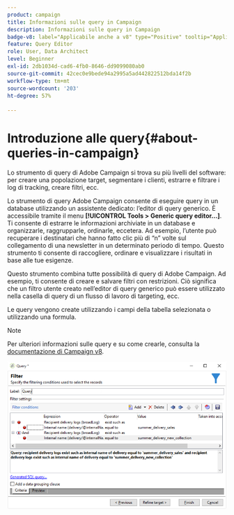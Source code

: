 ```yaml
---
product: campaign
title: Informazioni sulle query in Campaign
description: Informazioni sulle query in Campaign
badge-v8: label="Applicabile anche a v8" type="Positive" tooltip="Applicabile anche a Campaign v8"
feature: Query Editor
role: User, Data Architect
level: Beginner
exl-id: 2db1034d-cad6-4fb0-8646-dd9099080ab0
source-git-commit: 42cec0e9bede94a2995a5ad442822512bda14f2b
workflow-type: tm+mt
source-wordcount: '203'
ht-degree: 57%

---
```


# Introduzione alle query{#about-queries-in-campaign}



Lo strumento di query di Adobe Campaign si trova su più livelli del software: per creare una popolazione target, segmentare i clienti, estrarre e filtrare i log di tracking, creare filtri, ecc.

Lo strumento di query Adobe Campaign consente di eseguire query in un database utilizzando un assistente dedicato: l’editor di query generico. È accessibile tramite il menu **[!UICONTROL Tools > Generic query editor...]**. Ti consente di estrarre le informazioni archiviate in un database e organizzarle, raggrupparle, ordinarle, eccetera. Ad esempio, l’utente può recuperare i destinatari che hanno fatto clic più di “n” volte sul collegamento di una newsletter in un determinato periodo di tempo. Questo strumento ti consente di raccogliere, ordinare e visualizzare i risultati in base alle tue esigenze.

Questo strumento combina tutte possibilità di query di Adobe Campaign. Ad esempio, ti consente di creare e salvare filtri con restrizioni. Ciò significa che un filtro utente creato nell’editor di query generico può essere utilizzato nella casella di query di un flusso di lavoro di targeting, ecc.

Le query vengono create utilizzando i campi della tabella selezionata o utilizzando una formula.

>[!NOTE]
>
>Per ulteriori informazioni sulle query e su come crearle, consulta la [documentazione di Campaign v8](../../workflow/using/query.md).

![Schermata che mostra un esempio di query.](assets/query_recipients_4.png)
